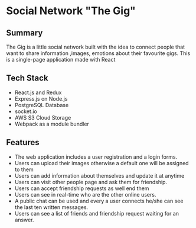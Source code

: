 # Social Network "The Gig"

## Summary

The Gig is a little social network built with the idea to connect people that want to share information ,images, emotions about their favourite gigs.
This is a single-page application made with React


## Tech Stack
* React.js and Redux
* Express.js on Node.js
* PostgreSQL Database
* socket.io
* AWS S3 Cloud Storage
* Webpack as a module bundler

## Features

* The web application includes a user registration and a login forms.
* Users can upload their images otherwise a default one will be assigned to them
* Users can add information about themselves and update it at anytime
* Users can visit other people page and ask them for friendship.
* Users can accept friendship requests as well end them
* Users can see in real-time who are the other online users.
* A public chat can be used and every a user connects he/she can see the last ten written messages.
* Users can see a list of friends and friendship request waiting for an answer.
